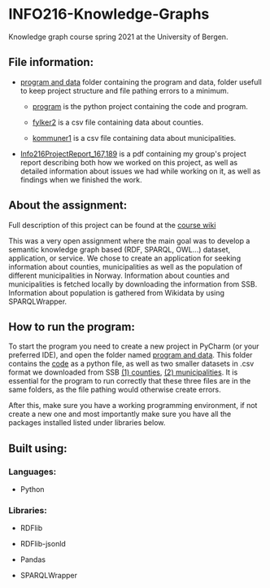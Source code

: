 # INFO216-Knowledge-Graphs
Knowledge graph course spring 2021 at the University of Bergen.


## File information:

- [program and data](https://github.com/bernardstensaker/INFO216-Knowledge-Graphs/tree/main/program%20and%20data) folder containing the program and data, folder usefull to keep project structure and file pathing errors to a minimum.

  - [program](https://github.com/bernardstensaker/INFO216-Knowledge-Graphs/blob/main/program%20and%20data/program.py) is the python project containing the code and     program.  

  - [fylker2](https://github.com/bernardstensaker/INFO216-Knowledge-Graphs/blob/main/program%20and%20data/fylker2.csv) is a csv file containing data about counties.  

  - [kommuner1](https://github.com/bernardstensaker/INFO216-Knowledge-Graphs/blob/main/program%20and%20data/kommuner1.csv) is a csv file containing data about            municipalities.  

- [Info216ProjectReport_167,189](https://github.com/bernardstensaker/INFO216-Knowledge-Graphs/blob/main/Info216ProjectReport_167%2C189.pdf) is a pdf containing my group's project report describing both how we worked on this project, as well as detailed information about issues we had while working on it, as well as findings when we finished the work.

## About the assignment:

Full description of this project can be found at the [course wiki](https://wiki.uib.no/info216/index.php/About_the_group_project)

This was a very open assignment where the main goal was to develop a semantic knowledge graph based (RDF, SPARQL, OWL...) dataset, application, or service. We chose to create an application for seeking information about counties, municipalities as well as the population of different municipalities in Norway. Information about counties and municipalities is fetched locally by downloading the information from SSB. Information about population is gathered from Wikidata by using SPARQLWrapper.

## How to run the program:
To start the program you need to create a new project in PyCharm (or your preferred IDE), and open the folder named [program and data](https://github.com/bernardstensaker/INFO216-Knowledge-Graphs/tree/main/program%20and%20data). This folder contains the [code](https://github.com/bernardstensaker/INFO216-Knowledge-Graphs/blob/main/program%20and%20data/program.py) as a python file, as well as two smaller datasets in .csv format we downloaded from SSB [(1) counties](https://www.ssb.no/en/klass/klassifikasjoner/104), [(2) municipalities](https://www.ssb.no/klass/klassifikasjoner/131). It is essential for the program to run correctly that these three files are in the same folders, as the file pathing would otherwise create errors.

After this, make sure you have a working programming environment, if not create a new one and most importantly make sure you have all the packages installed listed under libraries below.

## Built using:

### Languages:

- Python

### Libraries:

- RDFlib

- RDFlib-jsonld

- Pandas

- SPARQLWrapper
